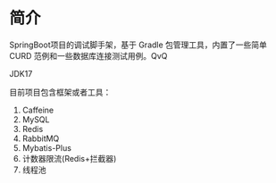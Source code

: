# 简介
SpringBoot项目的调试脚手架，基于 Gradle 包管理工具，内置了一些简单 CURD 范例和一些数据库连接测试用例。QvQ

JDK17

目前项目包含框架或者工具：
1. Caffeine
2. MySQL
3. Redis
4. RabbitMQ
5. Mybatis-Plus
6. 计数器限流(Redis+拦截器)
8. 线程池
